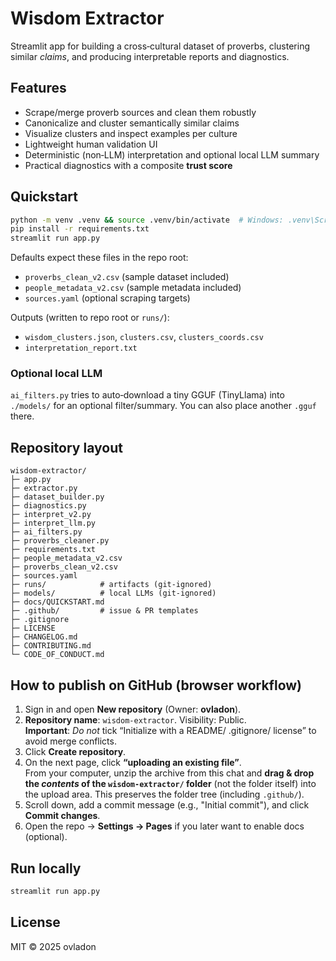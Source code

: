 # Wisdom Extractor

Streamlit app for building a cross‑cultural dataset of proverbs, clustering similar *claims*, and producing interpretable reports and diagnostics.

## Features
- Scrape/merge proverb sources and clean them robustly
- Canonicalize and cluster semantically similar claims
- Visualize clusters and inspect examples per culture
- Lightweight human validation UI
- Deterministic (non‑LLM) interpretation and optional local LLM summary
- Practical diagnostics with a composite **trust score**

## Quickstart
```bash
python -m venv .venv && source .venv/bin/activate  # Windows: .venv\Scripts\activate
pip install -r requirements.txt
streamlit run app.py
```

Defaults expect these files in the repo root:
- `proverbs_clean_v2.csv` (sample dataset included)
- `people_metadata_v2.csv` (sample metadata included)
- `sources.yaml` (optional scraping targets)

Outputs (written to repo root or `runs/`):
- `wisdom_clusters.json`, `clusters.csv`, `clusters_coords.csv`
- `interpretation_report.txt`

### Optional local LLM
`ai_filters.py` tries to auto‑download a tiny GGUF (TinyLlama) into `./models/` for an optional filter/summary. You can also place another `.gguf` there.

## Repository layout
```
wisdom-extractor/
├─ app.py
├─ extractor.py
├─ dataset_builder.py
├─ diagnostics.py
├─ interpret_v2.py
├─ interpret_llm.py
├─ ai_filters.py
├─ proverbs_cleaner.py
├─ requirements.txt
├─ people_metadata_v2.csv
├─ proverbs_clean_v2.csv
├─ sources.yaml
├─ runs/            # artifacts (git-ignored)
├─ models/          # local LLMs (git-ignored)
├─ docs/QUICKSTART.md
├─ .github/         # issue & PR templates
├─ .gitignore
├─ LICENSE
├─ CHANGELOG.md
├─ CONTRIBUTING.md
└─ CODE_OF_CONDUCT.md
```

## How to publish on GitHub (browser workflow)
1. Sign in and open **New repository** (Owner: **ovladon**).
2. **Repository name**: `wisdom-extractor`. Visibility: Public.  
   **Important**: *Do not* tick “Initialize with a README/ .gitignore/ license” to avoid merge conflicts.
3. Click **Create repository**.
4. On the next page, click **“uploading an existing file”**.  
   From your computer, unzip the archive from this chat and **drag & drop the *contents* of the `wisdom-extractor/` folder** (not the folder itself) into the upload area. This preserves the folder tree (including `.github/`).
5. Scroll down, add a commit message (e.g., "Initial commit"), and click **Commit changes**.
6. Open the repo → **Settings → Pages** if you later want to enable docs (optional).

## Run locally
```bash
streamlit run app.py
```

## License
MIT © 2025 ovladon

